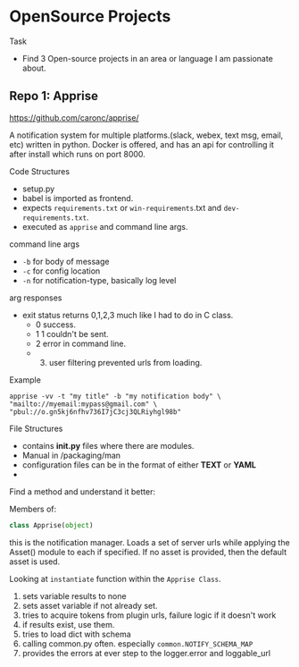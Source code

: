 # OpenSource Projects

Task
* Find 3 Open-source projects in an area or language I am passionate about.

## Repo 1: Apprise
https://github.com/caronc/apprise/

A notification system for multiple platforms.(slack, webex, text msg, email, etc) written in python. Docker is offered, and has an api for controlling it after install which runs on port 8000.


Code Structures
- setup.py
- babel is imported as frontend.
- expects `requirements.txt` or `win-requirements`.txt and `dev-requirements.txt`.
- executed as `apprise` and command line args.

command line args
  - `-b` for body of message
  -  `-c` for config location
  -  `-n` for notification-type, basically log level

arg responses

-  exit status returns 0,1,2,3 much like I had to do in C class.
   - 0 success. 
   - 1 1 couldn't be sent. 
   - 2 error in command line. 
   - 3. user filtering prevented urls from loading.

Example
```
apprise -vv -t "my title" -b "my notification body" \
"mailto://myemail:mypass@gmail.com" \
"pbul://o.gn5kj6nfhv736I7jC3cj3QLRiyhgl98b"
```


File Structures
- contains __init.py__ files where there are modules.
- Manual in /packaging/man
- configuration files can be in the format of either **TEXT** or **YAML**
- 



Find a method and understand it better:

Members of:
```python
class Apprise(object)
```
this is the notification manager. Loads a set of server urls while applying the Asset() module to each if specified. If no asset is provided, then the default asset is used.

Looking at `instantiate` function within the `Apprise Class`.

1. sets variable results to none
2. sets asset variable if not already set.
3. tries to acquire tokens from plugin urls, failure logic if it doesn't work
4. if results exist, use them.
5. tries to load dict with schema
6. calling common.py often. especially `common.NOTIFY_SCHEMA_MAP`
7. provides the errors at ever step to the logger.error and loggable_url
